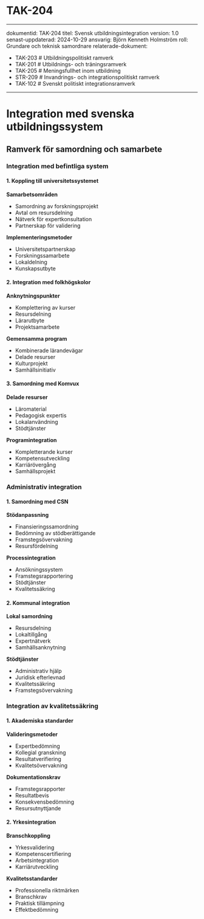 # TAK-204
---
dokumentid: TAK-204
titel: Svensk utbildningsintegration
version: 1.0
senast-uppdaterad: 2024-10-29
ansvarig: Björn Kenneth Holmström
roll: Grundare och teknisk samordnare
relaterade-dokument:
  - TAK-203 # Utbildningspolitiskt ramverk
  - TAK-201 # Utbildnings- och träningsramverk
  - TAK-205 # Meningsfullhet inom utbildning
  - STR-209 # Invandrings- och integrationspolitiskt ramverk
  - TAK-102 # Svenskt politiskt integrationsramverk
---

# Integration med svenska utbildningssystem
## Ramverk för samordning och samarbete

### Integration med befintliga system

#### 1. Koppling till universitetssystemet
**Samarbetsområden**
- Samordning av forskningsprojekt
- Avtal om resursdelning
- Nätverk för expertkonsultation
- Partnerskap för validering

**Implementeringsmetoder**
- Universitetspartnerskap
- Forskningssamarbete
- Lokaldelning
- Kunskapsutbyte

#### 2. Integration med folkhögskolor
**Anknytningspunkter**
- Komplettering av kurser
- Resursdelning
- Lärarutbyte
- Projektsamarbete

**Gemensamma program**
- Kombinerade lärandevägar
- Delade resurser
- Kulturprojekt
- Samhällsinitiativ

#### 3. Samordning med Komvux
**Delade resurser**
- Läromaterial
- Pedagogisk expertis
- Lokalanvändning
- Stödtjänster

**Programintegration**
- Kompletterande kurser
- Kompetensutveckling
- Karriärövergång
- Samhällsprojekt

### Administrativ integration

#### 1. Samordning med CSN
**Stödanpassning**
- Finansieringssamordning
- Bedömning av stödberättigande
- Framstegsövervakning
- Resursfördelning

**Processintegration**
- Ansökningssystem
- Framstegsrapportering
- Stödtjänster
- Kvalitetssäkring

#### 2. Kommunal integration
**Lokal samordning**
- Resursdelning
- Lokaltillgång
- Expertnätverk
- Samhällsanknytning

**Stödtjänster**
- Administrativ hjälp
- Juridisk efterlevnad
- Kvalitetssäkring
- Framstegsövervakning

### Integration av kvalitetssäkring

#### 1. Akademiska standarder
**Valideringsmetoder**
- Expertbedömning
- Kollegial granskning
- Resultatverifiering
- Kvalitetsövervakning

**Dokumentationskrav**
- Framstegsrapporter
- Resultatbevis
- Konsekvensbedömning
- Resursutnyttjande

#### 2. Yrkesintegration
**Branschkoppling**
- Yrkesvalidering
- Kompetenscertifiering
- Arbetsintegration
- Karriärutveckling

**Kvalitetsstandarder**
- Professionella riktmärken
- Branschkrav
- Praktisk tillämpning
- Effektbedömning

